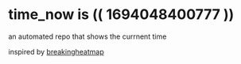 # time_now is (( 1694048400777 ))

an automated repo that shows the currnent time

inspired by [breakingheatmap](https://github.com/breakingheatmap/breakingheatmap)